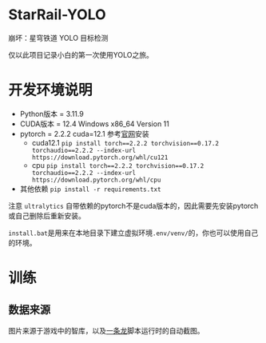 # StarRail-YOLO

崩坏：星穹铁道 YOLO 目标检测

仅以此项目记录小白的第一次使用YOLO之旅。

# 开发环境说明

- Python版本 = 3.11.9
- CUDA版本 = 12.4 Windows x86_64 Version 11
- pytorch = 2.2.2 cuda=12.1 参考[官网](https://pytorch.org/get-started/locally/)安装
  - cuda12.1 `pip install torch==2.2.2 torchvision==0.17.2 torchaudio==2.2.2 --index-url https://download.pytorch.org/whl/cu121`
  - cpu `pip install torch==2.2.2 torchvision==0.17.2 torchaudio==2.2.2 --index-url https://download.pytorch.org/whl/cpu`
- 其他依赖 `pip install -r requirements.txt`

注意 `ultralytics` 自带依赖的pytorch不是cuda版本的，因此需要先安装pytorch或自己删除后重新安装。

`install.bat`是用来在本地目录下建立虚拟环境`.env/venv/`的，你也可以使用自己的环境。

# 训练

## 数据来源

图片来源于游戏中的智库，以及[一条龙]()脚本运行时的自动截图。



